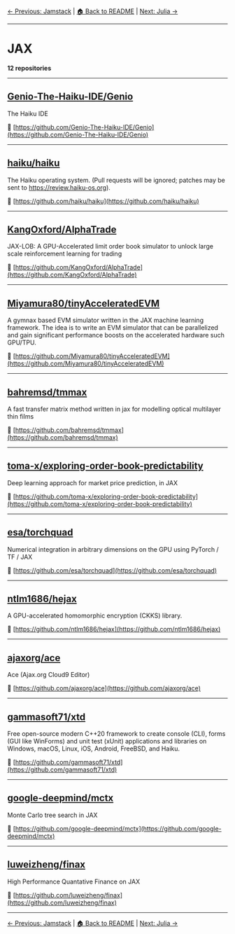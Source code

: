 [← Previous: Jamstack](jamstack.txt) | [🏠 Back to README](../README.md) | [Next: Julia →](julia.txt)

---

# JAX

**12 repositories**

---

## [Genio-The-Haiku-IDE/Genio](https://github.com/Genio-The-Haiku-IDE/Genio)

The Haiku IDE

🔗 [https://github.com/Genio-The-Haiku-IDE/Genio](https://github.com/Genio-The-Haiku-IDE/Genio)

---

## [haiku/haiku](https://github.com/haiku/haiku)

The Haiku operating system. (Pull requests will be ignored; patches may be sent to https://review.haiku-os.org).

🔗 [https://github.com/haiku/haiku](https://github.com/haiku/haiku)

---

## [KangOxford/AlphaTrade](https://github.com/KangOxford/AlphaTrade)

JAX-LOB: A GPU-Accelerated limit order book simulator to unlock large scale reinforcement learning for trading

🔗 [https://github.com/KangOxford/AlphaTrade](https://github.com/KangOxford/AlphaTrade)

---

## [Miyamura80/tinyAcceleratedEVM](https://github.com/Miyamura80/tinyAcceleratedEVM)

A gymnax based EVM simulator written in the JAX machine learning framework. The idea is to write an EVM simulator that can be parallelized and gain significant performance boosts on the accelerated hardware such GPU/TPU.

🔗 [https://github.com/Miyamura80/tinyAcceleratedEVM](https://github.com/Miyamura80/tinyAcceleratedEVM)

---

## [bahremsd/tmmax](https://github.com/bahremsd/tmmax)

A fast transfer matrix method written in jax for modelling optical multilayer thin films

🔗 [https://github.com/bahremsd/tmmax](https://github.com/bahremsd/tmmax)

---

## [toma-x/exploring-order-book-predictability](https://github.com/toma-x/exploring-order-book-predictability)

Deep learning approach for market price prediction, in JAX

🔗 [https://github.com/toma-x/exploring-order-book-predictability](https://github.com/toma-x/exploring-order-book-predictability)

---

## [esa/torchquad](https://github.com/esa/torchquad)

Numerical integration in arbitrary dimensions on the GPU using PyTorch / TF / JAX

🔗 [https://github.com/esa/torchquad](https://github.com/esa/torchquad)

---

## [ntlm1686/hejax](https://github.com/ntlm1686/hejax)

A GPU-accelerated homomorphic encryption (CKKS) library.

🔗 [https://github.com/ntlm1686/hejax](https://github.com/ntlm1686/hejax)

---

## [ajaxorg/ace](https://github.com/ajaxorg/ace)

Ace (Ajax.org Cloud9 Editor)

🔗 [https://github.com/ajaxorg/ace](https://github.com/ajaxorg/ace)

---

## [gammasoft71/xtd](https://github.com/gammasoft71/xtd)

Free open-source modern  C++20 framework to create console (CLI), forms (GUI like WinForms) and unit test (xUnit) applications and libraries on Windows, macOS, Linux, iOS, Android, FreeBSD, and Haiku.

🔗 [https://github.com/gammasoft71/xtd](https://github.com/gammasoft71/xtd)

---

## [google-deepmind/mctx](https://github.com/google-deepmind/mctx)

Monte Carlo tree search in JAX

🔗 [https://github.com/google-deepmind/mctx](https://github.com/google-deepmind/mctx)

---

## [luweizheng/finax](https://github.com/luweizheng/finax)

High Performance Quantative Finance on JAX

🔗 [https://github.com/luweizheng/finax](https://github.com/luweizheng/finax)

---


[← Previous: Jamstack](jamstack.txt) | [🏠 Back to README](../README.md) | [Next: Julia →](julia.txt)

